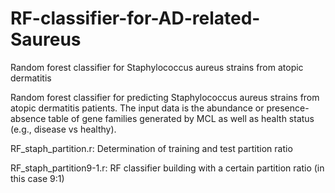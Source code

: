 # RF-classifier-for-AD-related-Saureus
Random forest classifier for Staphylococcus aureus strains from atopic dermatitis

Random forest classifier for predicting Staphylococcus aureus strains from atopic dermatitis patients. The input data is the abundance or presence-absence table of gene families generated by MCL as well as health status (e.g., disease vs healthy).

RF_staph_partition.r: Determination of training and test partition ratio

RF_staph_partition9-1.r: RF classifier building with a certain partition ratio (in this case 9:1)

